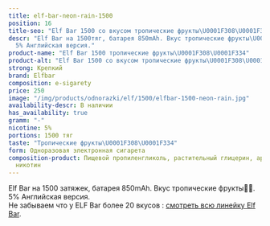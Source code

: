 ```yaml
---
title: elf-bar-neon-rain-1500
position: 16
title-seo: "Elf Bar 1500 со вкусом тропические фрукты\U0001F308\U0001F334"
descr: "Elf Bar на 1500тяг, батарея 850mAh. Вкус тропические фрукты\U0001F308\U0001F334.
  5% Английская версия."
product-name: "Elf Bar 1500 тропические фрукты\U0001F308\U0001F334"
product-alt: "Elf Bar 1500 со вкусом тропические фрукты\U0001F308\U0001F334"
strong: Крепкий
brand: Elfbar
composition: e-sigarety
price: 250
image: "/img/products/odnorazki/elf/1500/elfbar-1500-neon-rain.jpg"
availability-descr: В наличии
has_availability: true
gramm: "-"
nicotine: 5%
portions: 1500 тяг
taste: "Тропические фрукты\U0001F308\U0001F334"
form: Одноразовая электронная сигарета
composition-product: Пищевой пропиленгликоль, растительный глицерин, ароматизатор,
  никотин
---
```


Elf Bar на 1500 затяжек, батарея 850mAh. Вкус тропические фрукты🌈🌴. 5% Английская версия.<br>
Не забываем что у ELF Bar более 20 вкусов : [смотреть всю линейку Elf Bar](/elfbar).